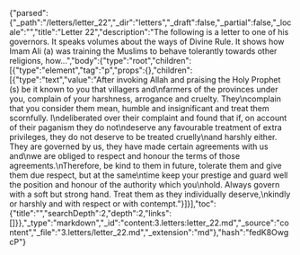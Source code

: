{"parsed":{"_path":"/letters/letter_22","_dir":"letters","_draft":false,"_partial":false,"_locale":"","title":"Letter 22","description":"The following is a letter to one of his governors. It speaks volumes about the ways of Divine Rule. It shows how Imam Ali (a) was training the Muslims to behave tolerantly towards other religions, how...","body":{"type":"root","children":[{"type":"element","tag":"p","props":{},"children":[{"type":"text","value":"After invoking Allah and praising the Holy Prophet (s) be it known to you that villagers and\nfarmers of the provinces under you, complain of your harshness, arrogance and cruelty. They\ncomplain that you consider them mean, humble and insignificant and treat them scornfully. I\ndeliberated over their complaint and found that if, on account of their paganism they do not\ndeserve any favourable treatment of extra privileges, they do not deserve to be treated cruelly\nand harshly either. They are governed by us, they have made certain agreements with us and\nwe are obliged to respect and honour the terms of those agreements.\nTherefore, be kind to them in future, tolerate them and give them due respect, but at the same\ntime keep your prestige and guard well the position and honour of the authority which you\nhold. Always govern with a soft but strong hand. Treat them as they individually deserve,\nkindly or harshly and with respect or with contempt."}]}],"toc":{"title":"","searchDepth":2,"depth":2,"links":[]}},"_type":"markdown","_id":"content:3.letters:letter_22.md","_source":"content","_file":"3.letters/letter_22.md","_extension":"md"},"hash":"fedK8OwgcP"}